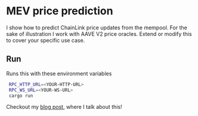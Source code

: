 # MEV price prediction
I show how to predict ChainLink price updates from the mempool. For the sake of illustration I work with AAVE V2 price oracles.
Extend or modify this to cover your specific use case.

## Run
Runs this with these environment variables
```bash
 RPC_HTTP_URL=<YOUR-HTTP-URL> 
 RPC_WS_URL=<YOUR-WS-URL> 
 cargo run
```

Checkout my [blog post](https://www.0xmelkor.me/articles/backrunning-1-2), where I talk about this!
